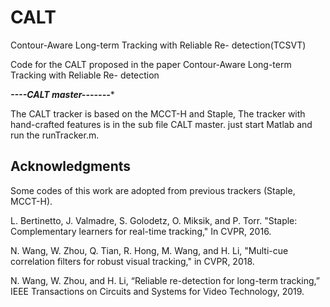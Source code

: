 # CALT
Contour-Aware Long-term Tracking with Reliable Re- detection(TCSVT)

Code for the CALT proposed in the paper Contour-Aware Long-term Tracking with Reliable Re- detection

***----CALT master-------****

The CALT tracker is based on the MCCT-H and Staple, The tracker with hand-crafted features is in the sub file CALT master.
just start Matlab and run the runTracker.m.



## Acknowledgments

Some codes of this work are adopted from previous trackers (Staple, MCCT-H).

L. Bertinetto, J. Valmadre, S. Golodetz, O. Miksik, and P. Torr. "Staple: Complementary learners for real-time tracking," In CVPR, 2016.

N. Wang, W. Zhou, Q. Tian, R. Hong, M. Wang, and H. Li, "Multi-cue correlation filters for robust visual tracking," in CVPR, 2018.

N. Wang, W. Zhou, and H. Li, “Reliable re-detection for long-term tracking,” IEEE Transactions on Circuits and Systems for Video Technology, 2019.
